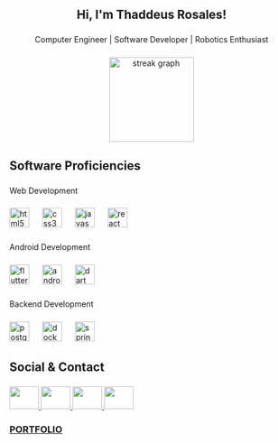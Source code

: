 <h2 align="center">Hi, I'm Thaddeus Rosales!</h2>

###

<p align="center">Computer Engineer | Software Developer | Robotics Enthusiast</p>

###

<div align="center">
  <img src="https://streak-stats.demolab.com?user=Tadyboii&locale=en&mode=daily&theme=dracula&hide_border=false&border_radius=5&order=3" height="150" alt="streak graph"  />
</div>

###

<h2 align="left">Software Proficiencies</h2>

###

<p>Web Development</p>

###

<div>
  <img src="https://cdn.jsdelivr.net/gh/devicons/devicon/icons/html5/html5-plain-wordmark.svg" height="35" alt="html5 logo"  />
  <img width="15" />
  <img src="https://cdn.jsdelivr.net/gh/devicons/devicon/icons/css3/css3-plain-wordmark.svg" height="35" alt="css3 logo"  />
  <img width="15" />
  <img src="https://cdn.jsdelivr.net/gh/devicons/devicon/icons/javascript/javascript-plain.svg" height="35" alt="javascript logo"  />
  <img width="15" />
  <img src="https://cdn.jsdelivr.net/gh/devicons/devicon/icons/react/react-original-wordmark.svg" height="35" alt="react logo"  />
</div>

###

<p>Android Development</p>

###

<div>
  <img src="https://cdn.jsdelivr.net/gh/devicons/devicon/icons/flutter/flutter-original.svg" height="35" alt="flutter logo"  />
  <img width="15" />
  <img src="https://cdn.jsdelivr.net/gh/devicons/devicon/icons/androidstudio/androidstudio-original.svg" height="35" alt="androidstudio logo"  />
  <img width="15" />
  <img src="https://cdn.jsdelivr.net/gh/devicons/devicon/icons/dart/dart-original.svg" height="35" alt="dart logo"  />
</div>

###

<p>Backend Development</p>

###

<div>
  <img src="https://cdn.jsdelivr.net/gh/devicons/devicon/icons/postgresql/postgresql-plain-wordmark.svg" height="35" alt="postgresql logo"  />
  <img width="15" />
  <img src="https://cdn.jsdelivr.net/gh/devicons/devicon/icons/docker/docker-plain-wordmark.svg" height="35" alt="docker logo"  />
  <img width="15" />
  <img src="https://cdn.jsdelivr.net/gh/devicons/devicon/icons/spring/spring-original-wordmark.svg" height="35" alt="spring logo"  />
</div>

###

<h2 align="left">Social & Contact</h2>

###

<div>
  <a href="https://www.facebook.com/thaddeus.rosales.7/" target="_blank">
    <img src="https://raw.githubusercontent.com/maurodesouza/profile-readme-generator/master/src/assets/icons/social/facebook/default.svg" width="52" height="40" />
  </a>
  <a href="https://www.instagram.com/tadyboii/" target="_blank">
    <img src="https://raw.githubusercontent.com/maurodesouza/profile-readme-generator/master/src/assets/icons/social/instagram/default.svg" width="52" height="40" />
  </a>
  <a href="https://x.com/tadyboii" target="_blank">
    <img src="https://raw.githubusercontent.com/maurodesouza/profile-readme-generator/master/src/assets/icons/social/twitter/default.svg" width="52" height="40" />
  </a>
  <a href="https://www.linkedin.com" target="_blank">
    <img src="https://raw.githubusercontent.com/maurodesouza/profile-readme-generator/master/src/assets/icons/social/linkedin/default.svg" width="52" height="40" />
  </a>
</div>

###

<h3>
  <a href="https://tadyboii.github.io/profile" target="_blank">PORTFOLIO</a>
</h3>


###
